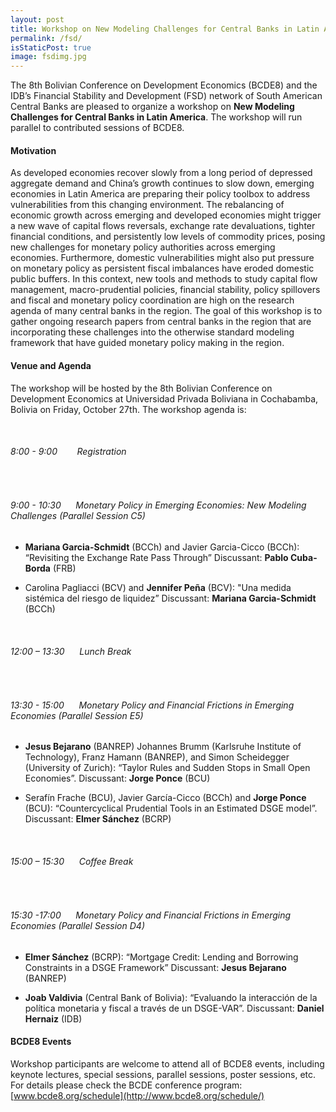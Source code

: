 ```yaml
---
layout: post
title: Workshop on New Modeling Challenges for Central Banks in Latin America
permalink: /fsd/
isStaticPost: true
image: fsdimg.jpg
---
```


The 8th Bolivian Conference on Development Economics (BCDE8) and the IDB’s Financial Stability and Development (FSD) network of South American Central Banks are pleased to organize a workshop on **New Modeling Challenges for Central Banks in Latin America**. The workshop will run parallel to contributed sessions of BCDE8.

#### Motivation

As developed economies recover slowly from a long period of depressed aggregate demand and China’s growth continues to slow down, emerging economies in Latin America are preparing their policy toolbox to address vulnerabilities from this changing environment. The rebalancing of economic growth across emerging and developed economies might trigger a new wave of capital flows reversals, exchange rate devaluations, tighter financial conditions, and persistently low levels of commodity prices, posing new challenges for monetary policy authorities across emerging economies. Furthermore, domestic vulnerabilities might also put pressure on monetary policy as persistent fiscal imbalances have eroded domestic public buffers.
In this context, new tools and methods to study capital flow management, macro-prudential policies, financial stability, policy spillovers and fiscal and monetary policy coordination are high on the research agenda of many central banks in the region. The goal of this workshop is to gather ongoing research papers from central banks in the region that are incorporating these challenges into the otherwise standard modeling framework that have guided monetary policy making in the region.

#### Venue and Agenda

The workshop will be hosted by the 8th Bolivian Conference on Development Economics at Universidad Privada Boliviana in Cochabamba, Bolivia on Friday, October 27th. The workshop agenda is:


&nbsp;

###### 8:00 - 9:00&nbsp;&nbsp;&nbsp;&nbsp;&nbsp;&nbsp;&nbsp;&nbsp;Registration
&nbsp;

###### 9:00 - 10:30&nbsp;&nbsp;&nbsp;&nbsp;&nbsp;&nbsp;Monetary Policy in Emerging Economies: New Modeling Challenges (Parallel Session C5)

* **Mariana Garcia-Schmidt** (BCCh) and Javier Garcia-Cicco (BCCh): “Revisiting the Exchange Rate Pass Through”
Discussant: **Pablo Cuba-Borda** (FRB)

* Carolina Pagliacci (BCV) and **Jennifer Peña** (BCV): "Una medida sistémica del riesgo de liquidez”
Discussant: **Mariana Garcia-Schmidt** (BCCh)

&nbsp;

###### 12:00 – 13:30&nbsp;&nbsp;&nbsp;&nbsp;&nbsp;&nbsp;Lunch Break

&nbsp;

###### 13:30 - 15:00&nbsp;&nbsp;&nbsp;&nbsp;&nbsp;&nbsp;Monetary Policy and Financial Frictions in Emerging Economies (Parallel Session E5)

* **Jesus Bejarano** (BANREP) Johannes Brumm (Karlsruhe Institute of Technology), Franz Hamann (BANREP), and Simon Scheidegger (University of Zurich): “Taylor Rules and Sudden Stops in Small Open Economies”. Discussant: **Jorge Ponce** (BCU)

* Serafín Frache (BCU), Javier García-Cicco (BCCh) and **Jorge Ponce** (BCU): “Countercyclical Prudential Tools in an Estimated DSGE model”. Discussant: **Elmer Sánchez** (BCRP)

&nbsp;

###### 15:00 – 15:30&nbsp;&nbsp;&nbsp;&nbsp;&nbsp;&nbsp;Coffee Break

&nbsp;

###### 15:30 -17:00&nbsp;&nbsp;&nbsp;&nbsp;&nbsp;&nbsp;Monetary Policy and Financial Frictions in Emerging Economies (Parallel Session D4)

* **Elmer Sánchez** (BCRP): “Mortgage Credit: Lending and Borrowing Constraints in a DSGE Framework”
Discussant: **Jesus Bejarano** (BANREP)

* **Joab Valdivia** (Central Bank of Bolivia): “Evaluando la interacción de la política monetaria y fiscal a través de un DSGE-VAR”. Discussant: **Daniel Hernaiz** (IDB)


#### BCDE8 Events

Workshop participants are welcome to attend all of BCDE8 events, including keynote lectures, special sessions, parallel sessions, poster sessions, etc. For details please check the BCDE conference program: [www.bcde8.org/schedule](http://www.bcde8.org/schedule/)



<!-- <img class="img-responsive feature-image" src="{{ site.baseurl }}/img/posts/cod.jpg" style="display:none"> -->

